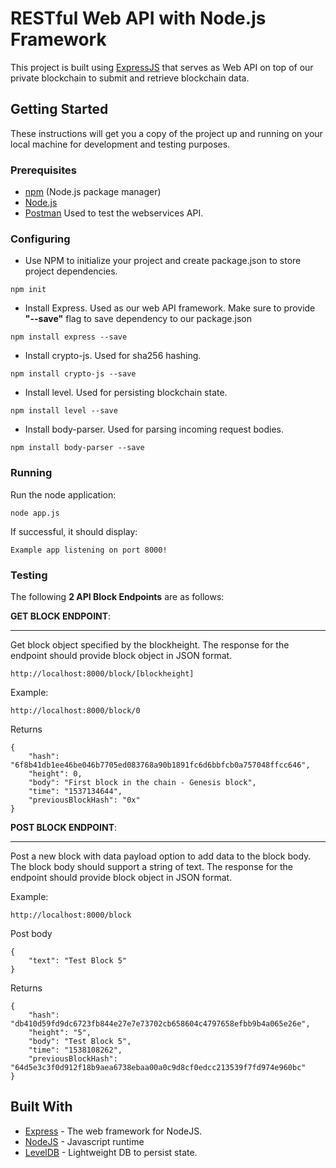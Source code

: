 # RESTful Web API with Node.js Framework

This project is built using [ExpressJS](http://expressjs.com/) that serves as Web API on top of our private blockchain to submit and retrieve blockchain data.

## Getting Started

These instructions will get you a copy of the project up and running on your local machine for development and testing purposes.

### Prerequisites
- [npm](https://www.npmjs.com/) (Node.js package manager)
- [Node.js](https://nodejs.org/en/)
- [Postman](https://www.getpostman.com/) Used to test the webservices API.

### Configuring

- Use NPM to initialize your project and create package.json to store project dependencies.

```
npm init
```
- Install Express. Used as our web API framework. Make sure to provide **"--save"** flag to save dependency to our package.json

```
npm install express --save
```

- Install crypto-js. Used for sha256 hashing.

```
npm install crypto-js --save
```

- Install level. Used for persisting blockchain state.

```
npm install level --save
```

- Install body-parser. Used for parsing incoming request bodies.

```
npm install body-parser --save
```
### Running
Run the node application:

```
node app.js
```

If successful, it should display:

```
Example app listening on port 8000!
```

### Testing

The following **2 API Block Endpoints** are as follows:

**GET BLOCK ENDPOINT**:
____

Get block object specified by the blockheight. The response for the endpoint should provide block object in JSON format.

```
http://localhost:8000/block/[blockheight]
```
Example:

```
http://localhost:8000/block/0
```

Returns
```
{
    "hash": "6f8b41db1ee46be046b7705ed083768a90b1891fc6d6bbfcb0a757048ffcc646",
    "height": 0,
    "body": "First block in the chain - Genesis block",
    "time": "1537134644",
    "previousBlockHash": "0x"
}
```

**POST BLOCK ENDPOINT**:
____

Post a new block with data payload option to add data to the block body. The block body should support a string of text. The response for the endpoint should provide block object in JSON format.

Example:

```
http://localhost:8000/block
```
Post body
```
{
    "text": "Test Block 5"
}
```

Returns
```
{
    "hash": "db410d59fd9dc6723fb844e27e7e73702cb658604c4797658efbb9b4a065e26e",
    "height": "5",
    "body": "Test Block 5",
    "time": "1538108262",
    "previousBlockHash": "64d5e3c3f0d912f18b9aea6738ebaa00a0c9d8cf0edcc213539f7fd974e960bc"
}
```

## Built With

* [Express](http://expressjs.com/) - The web framework for NodeJS.
* [NodeJS](https://nodejs.org/en/) - Javascript runtime
* [LevelDB](http://leveldb.org/) - Lightweight DB to persist state.

